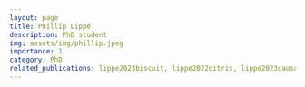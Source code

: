 ```yaml
---
layout: page
title: Phillip Lippe
description: PhD student
img: assets/img/phillip.jpeg
importance: 1
category: PhD
related_publications: lippe2023biscuit, lippe2022citris, lippe2023causal
---
```


